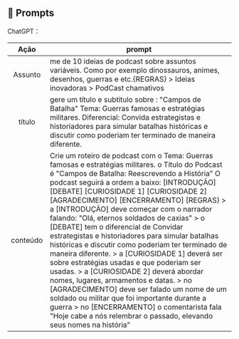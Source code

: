 ## 🧠 Prompts


ChatGPT：

|   Ação   | prompt                                                                                                                                                                                                                                                                         |
| :------: | ------------------------------------------------------------------------------------------------------------------------------------------------------------------------------------------------------------------------------------------------------------------------------ |
| Assunto | me de 10 ideias de podcast sobre assuntos variáveis. Como por exemplo dinossauros, animes, desenhos, guerras e etc.{REGRAS} > Ideias inovadoras > PodCast chamativos
|  título  | gere um título e subtitulo sobre : "Campos de Batalha" Tema: Guerras famosas e estratégias militares. Diferencial: Convida estrategistas e historiadores para simular batalhas históricas e discutir como poderiam ter terminado de maneira diferente.                                                        |
| conteúdo | Crie um roteiro de podcast com o Tema: Guerras famosas e estratégias militares. o Título do Podcast é "Campos de Batalha: Reescrevendo a História" O podcast seguirá a ordem a baixo: [INTRODUÇÃO] [DEBATE] [CURIOSIDADE 1] [CURIOSIDADE 2] [AGRADECIMENTO] [ENCERRAMENTO] [REGRAS} > a [INTRODUÇÃO] deve começar com o narrador falando: "Olá, eternos soldados de caxias" > o [DEBATE] tem o diferencial de Convidar estrategistas e historiadores para simular batalhas históricas e discutir como poderiam ter terminado de maneira diferente. > a [CURIOSIDADE 1] deverá ser sobre estratégias usadas e que poderiam ser usadas. > a [CURIOSIDADE 2] deverá abordar nomes, lugares, armamentos e datas. > no [AGRADECIMENTO] deve ser falado um nome de um soldado ou militar que foi importante durante a guerra > no [ENCERRAMENTO] o comentarista fala "Hoje cabe a nós relembrar o passado, elevando seus nomes na história" |

